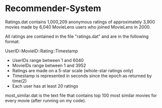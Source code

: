 # Recommender-System

Ratings.dat contains 1,000,209 anonymous ratings of approximately 3,900 movies 
made by 6,040 MovieLens users who joined MovieLens in 2000.

All ratings are contained in the file "ratings.dat" and are in the
following format:

UserID::MovieID::Rating::Timestamp

- UserIDs range between 1 and 6040 
- MovieIDs range between 1 and 3952
- Ratings are made on a 5-star scale (whole-star ratings only)
- Timestamp is represented in seconds since the epoch as returned by time(2)
- Each user has at least 20 ratings

most_similar.dat is the text file that contains top 100 most similar movies for every movie (after running on my code).
